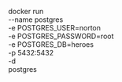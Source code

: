 docker run \
    --name postgres \
    -e POSTGRES_USER=norton \
    -e POSTGRES_PASSWORD=root \
    -e POSTGRES_DB=heroes \
    -p 5432:5432 \
    -d \
    postgres